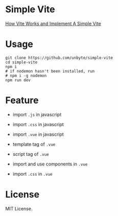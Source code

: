 # Simple Vite

[How Vite Works and Implement A Simple Vite](https://forself.me/2020/06/how-vite-works-and-implement-a-simple-vite/)

# Usage

```shell script
git clone https://github.com/unbyte/simple-vite
cd simple-vite
npm i
# if nodemon hasn't been installed, run 
# npm i -g nodemon
npm run dev
```

# Feature

- import `.js` in javascript

- import `.css` in javascript

- import `.vue` in javascript

- template tag of `.vue`

- script tag of `.vue`

- import and use components in `.vue`

- import `.css` in `.vue`

# License

MIT License.
